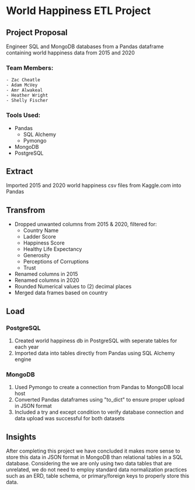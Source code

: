 # World Happiness ETL Project

## Project Proposal
Engineer SQL and MongoDB databases from a Pandas dataframe containing world happiness data from 2015 and 2020

  ### Team Members:
    - Zac Cheatle
    - Adam McVey
    - Amr Alwakeal 
    - Heather Wright
    - Shelly Fischer
  
  ### Tools Used:
  - Pandas
    - SQL Alchemy
    - Pymongo
  - MongoDB
  - PostgreSQL

## Extract
Imported 2015 and 2020 world happiness csv files from Kaggle.com into Pandas

## Transfrom
- Dropped unwanted columns from 2015 & 2020, filtered for:
  - Country Name
  - Ladder Score
  - Happiness Score
  - Healthy Life Expectancy
  - Generosity
  - Perceptions of Corruptions
  - Trust
- Renamed columns in 2015
- Renamed columns in 2020
- Rounded Numerical values to (2) decimal places
- Merged data frames based on country

## Load
### PostgreSQL
  1. Created world happiness db in PostgreSQL with seperate tables for each year
  2. Imported data into tables directly from Pandas using SQL Alchemy engine
  
### MongoDB
  1. Used Pymongo to create a connection from Pandas to MongoDB local host
  2. Converted Pandas dataframes using "to_dict" to ensure proper upload in JSON format
  3. Included a try and except condition to verify database connection and data upload was successful for both datasets

## Insights
After completing this project we have concluded it makes more sense to store this data in JSON format in MongoDB than relational tables in a SQL database. 
Considering the we are only using two data tables that are unrelated, we do not need to employ standard data normalization practices such as an ERD, table schema, 
or primary/foreign keys to properly store this data. 
